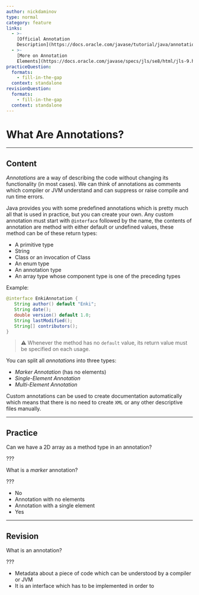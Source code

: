 ```yaml
---
author: nickdaminov
type: normal
category: feature
links:
  - >-
    [Official Annotation
    Description](https://docs.oracle.com/javase/tutorial/java/annotations/index.html){website}
  - >-
    [More on Annotation
    Elements](https://docs.oracle.com/javase/specs/jls/se8/html/jls-9.html#jls-9.6.1){website}
practiceQuestion:
  formats:
    - fill-in-the-gap
  context: standalone
revisionQuestion:
  formats:
    - fill-in-the-gap
  context: standalone
---
```


# What Are Annotations?


---

## Content

*Annotations* are a way of describing the code without changing its functionality (in most cases). We can think of annotations as comments which compiler or JVM understand and can suppress or raise compile and run time errors.

Java provides you with some predefined annotations which is pretty much all that is used in practice, but you can create your own. Any custom annotation must start with `@interface` followed by the name, the contents of annotation are method with either default or undefined values, these method can be of these return types:

- A primitive type
- String
- Class or an invocation of Class
- An enum type
- An annotation type
- An array type whose component type is one of the preceding types

Example:

```java
@interface EnkiAnnotation {
   String author() default "Enki";
   String date();
   double version() default 1.0;
   String lastModified();
   String[] contributors();
}
```

> ⚠️ Whenever the method has no `default` value, its return value must be specified on each usage.

You can split all *annotations* into three types:

- *Marker Annotation* (has no elements)
- *Single-Element Annotation*
- *Multi-Element Annotation*

Custom annotations can be used to create documentation automatically which means that there is no need to create `XML` or any other descriptive files manually.


---

## Practice

Can we have a 2D array as a method type in an annotation?

???

What is a *marker* annotation?

???

- No
- Annotation with no elements
- Annotation with a single element
- Yes


---

## Revision

What is an annotation?

???

- Metadata about a piece of code which can be understood by a compiler or JVM
- It is an interface which has to be implemented in order to
